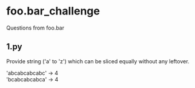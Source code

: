 # foo.bar_challenge

Questions from foo.bar

## 1.py

Provide string ('a' to 'z') which can be sliced equally without any leftover.

'abcabcabcabc' -> 4 <br>
'bcabcabcabca' -> 4 <br>
